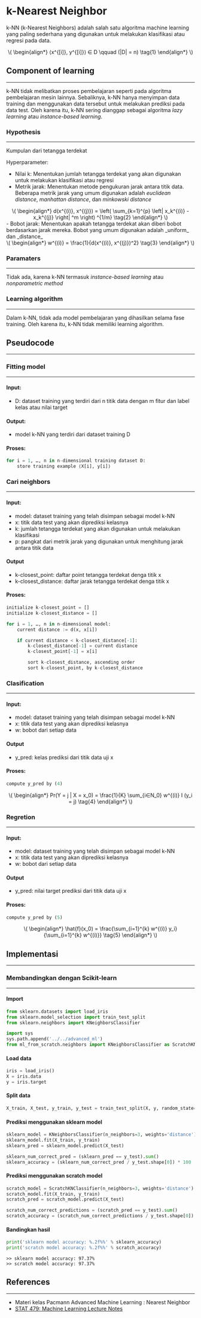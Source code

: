 # k-Nearest Neighbor

k-NN (k-Nearest Neighbors) adalah salah satu algoritma machine learning yang paling sederhana yang digunakan untuk melakukan klasifikasi atau regresi pada data.

<center>
\(
\begin{align*}
⟨x^{[i]}, y^{[i]}⟩ ∈ D \qquad (|D| = n) \tag{1}
\end{align*}
\)
</center>

## Component of learning
---
k-NN tidak melibatkan proses pembelajaran seperti pada algoritma pembelajaran mesin lainnya. Sebaliknya, k-NN hanya menyimpan data training dan menggunakan data tersebut untuk melakukan prediksi pada data test. Oleh karena itu, k-NN sering dianggap sebagai algoritma _lazy learning_ atau _instance-based learning_.

### Hypothesis
---
Kumpulan dari tetangga terdekat

Hyperparameter:

- Nilai k: Menentukan jumlah tetangga terdekat yang akan digunakan untuk melakukan klasifikasi atau regresi
- Metrik jarak: Menentukan metode pengukuran jarak antara titik data. Beberapa metrik jarak yang umum digunakan adalah _euclidean distance_, _manhattan distance_, dan _minkowski distance_
<center>
\(
\begin{align*}
d(x^{(i)}, x^{(j)}) = \left( \sum_{k=1}^{p} \left| x_k^{(i)} - x_k^{(j)} \right| ^m \right) ^{1/m}  \tag{2}
\end{align*}
\)
</center>
- Bobot jarak: Menentukan apakah tetangga terdekat akan diberi bobot berdasarkan jarak mereka. Bobot yang umum digunakan adalah _uniform_ dan _distance_
<center>
\(
\begin{align*}
w^{(i)} = \frac{1}{d(x^{(i)}, x^{(j)})^2}  \tag{3}
\end{align*}
\)
</center>

### Paramaters
---
Tidak ada, karena k-NN termasuk _instance-based learning_ atau _nonparametric method_

### Learning algorithm
---
Dalam k-NN, tidak ada model pembelajaran yang dihasilkan selama fase training. Oleh karena itu, k-NN tidak memiliki learning algorithm.

## Pseudocode
---
### Fitting model
---
#### Input:
- D: dataset training yang terdiri dari n titik data dengan m fitur dan label kelas atau nilai target

#### Output:
- model k-NN yang terdiri dari dataset training D

#### Proses:
``` py
for i = 1, …, n in n-dimensional training dataset D:
    store training example ⟨X[i], y[i]⟩
```

### Cari neighbors
---
#### Input:
- model: dataset training yang telah disimpan sebagai model k-NN
- x: titik data test yang akan diprediksi kelasnya
- k: jumlah tetangga terdekat yang akan digunakan untuk melakukan klasifikasi
- p: pangkat dari metrik jarak yang digunakan untuk menghitung jarak antara titik data

#### Output
- k-closest_point: daftar point tetangga terdekat denga titik x
- k-closest_distance: daftar jarak tetangga terdekat denga titik x

#### Proses:
``` py
initialize k-closest_point = []
initialize k-closest_distance = []

for i = 1, …, n in n-dimensional model:
	current distance := d(x, x[i])

	if current distance < k-closest_distance[-1]:
		k-closest_distance[-1] = current distance
		k-closest_point[-1] = x[i]

		sort k-closest_distance, ascending order
		sort k-closest_point, by k-closest_distance
```

### Clasification
---
#### Input:
- model: dataset training yang telah disimpan sebagai model k-NN
- x: titik data test yang akan diprediksi kelasnya
- w: bobot dari setiap data

#### Output
- y_pred: kelas prediksi dari titik data uji x

#### Proses:
``` py
compute y_pred by (4)
```

<center>
\(
\begin{align*}
Pr(Y = j | X = x_0) = \frac{1}{K} \sum_{i∈N_0} w^{(i)} I (y_i = j) \tag{4}
\end{align*}
\)
</center>

### Regretion
---
#### Input:
- model: dataset training yang telah disimpan sebagai model k-NN
- x: titik data test yang akan diprediksi kelasnya
- w: bobot dari setiap data

#### Output
- y_pred: nilai target prediksi dari titik data uji x

#### Proses:
``` py
compute y_pred by (5)
```

<center>
\(
\begin{align*}
\hat{f}(x_0) = \frac{\sum_{i=1}^{k} w^{(i)} y_i}{\sum_{i=1}^{k} w^{(i)}}  \tag{5}
\end{align*}
\)
</center>

## Implementasi
---
### Membandingkan dengan Scikit-learn
---
#### Import
``` py
from sklearn.datasets import load_iris
from sklearn.model_selection import train_test_split
from sklearn.neighbors import KNeighborsClassifier
```

``` py
import sys
sys.path.append('../../advanced_ml')
from ml_from_scratch.neighbors import KNeighborsClassifier as ScratchKNClassifier
```

#### Load data
``` py
iris = load_iris()
X = iris.data
y = iris.target
```

#### Split data
``` py
X_train, X_test, y_train, y_test = train_test_split(X, y, random_state=13)
```

#### Prediksi menggunakan sklearn model
``` py
sklearn_model = KNeighborsClassifier(n_neighbors=3, weights='distance')
sklearn_model.fit(X_train, y_train)
sklearn_pred = sklearn_model.predict(X_test)
```

``` py
sklearn_num_correct_pred = (sklearn_pred == y_test).sum()
sklearn_accuracy = (sklearn_num_correct_pred / y_test.shape[0]) * 100
```

#### Prediksi menggunakan scratch model
``` py
scratch_model = ScratchKNClassifier(n_neighbors=3, weights='distance')
scratch_model.fit(X_train, y_train)
scratch_pred = scratch_model.predict(X_test)
```

``` py
scratch_num_correct_predictions = (scratch_pred == y_test).sum()
scratch_accuracy = (scratch_num_correct_predictions / y_test.shape[0]) * 100
```

#### Bandingkan hasil
``` py
print('sklearn model accuracy: %.2f%%' % sklearn_accuracy)
print('scratch model accuracy: %.2f%%' % scratch_accuracy)
```

```
>> sklearn model accuracy: 97.37%
>> scratch model accuracy: 97.37%
```

## References
---
- Materi kelas Pacmann Advanced Machine Learning : Nearest Neighbor
- [STAT 479: Machine Learning Lecture Notes](https://sebastianraschka.com/pdf/lecture-notes/stat479fs18/02_knn_notes.pdf)

